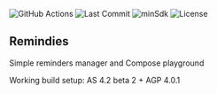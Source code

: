 ![GitHub Actions](https://github.com/djkovrik/Remindies/workflows/runOnGitHub/badge.svg?branch=master)
![Last Commit](https://img.shields.io/github/last-commit/djkovrik/Remindies/master.svg)
![minSdk](https://img.shields.io/badge/minSdk-21-green.svg)
![License](https://img.shields.io/badge/license-GPL-blue.svg)

## Remindies
Simple reminders manager and Compose playground

Working build setup: AS 4.2 beta 2 + AGP 4.0.1
